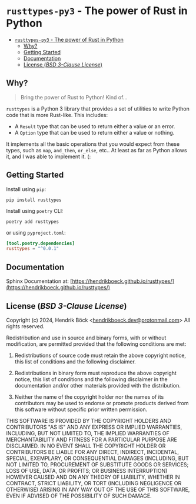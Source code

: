 # `rusttypes-py3` - The power of Rust in Python

- [`rusttypes-py3` - The power of Rust in Python](#rusttypes-py3---the-power-of-rust-in-python)
  - [Why?](#why)
  - [Getting Started](#getting-started)
  - [Documentation](#documentation)
  - [License (_BSD 3-Clause License_)](#license-bsd-3-clause-license)


## Why?

>   Bring the power of Rust to Python! Kind of...

``rusttypes`` is a Python 3 library that provides a set of utilities to write
Python code that is more Rust-like. This includes:

- A ``Result`` type that can be used to return either a value or an error.
- A ``Option`` type that can be used to return either a value or nothing.

It implements all the basic operations that you would expect from these types,
such as ``map``, ``and_then``, ``or_else``, etc.. At least as far as Python
allows it, and I was able to implement it. (:

## Getting Started

Install using `pip`:

```
pip install rusttypes
```

Install using `poetry` CLI:

```
poetry add rusttypes
```

or using `pyproject.toml`:

```toml
[tool.poetry.dependencies]
rusttypes = "^0.0.1"
```

## Documentation

Sphinx Documentation at: [https://hendrikboeck.github.io/rusttypes/](https://hendrikboeck.github.io/rusttypes/)

## License (_BSD 3-Clause License_)

Copyright (c) 2024, Hendrik Böck <<hendrikboeck.dev@protonmail.com>>
All rights reserved.

Redistribution and use in source and binary forms, with or without
modification, are permitted provided that the following conditions are met:

1. Redistributions of source code must retain the above copyright notice, this
list of conditions and the following disclaimer.

2. Redistributions in binary form must reproduce the above copyright notice,
this list of conditions and the following disclaimer in the documentation
and/or other materials provided with the distribution.

3. Neither the name of the copyright holder nor the names of its contributors
may be used to endorse or promote products derived from this software without
specific prior written permission.

THIS SOFTWARE IS PROVIDED BY THE COPYRIGHT HOLDERS AND CONTRIBUTORS "AS IS" AND
ANY EXPRESS OR IMPLIED WARRANTIES, INCLUDING, BUT NOT LIMITED TO, THE IMPLIED
WARRANTIES OF MERCHANTABILITY AND FITNESS FOR A PARTICULAR PURPOSE ARE
DISCLAIMED. IN NO EVENT SHALL THE COPYRIGHT HOLDER OR CONTRIBUTORS BE LIABLE
FOR ANY DIRECT, INDIRECT, INCIDENTAL, SPECIAL, EXEMPLARY, OR CONSEQUENTIAL
DAMAGES (INCLUDING, BUT NOT LIMITED TO, PROCUREMENT OF SUBSTITUTE GOODS OR
SERVICES; LOSS OF USE, DATA, OR PROFITS; OR BUSINESS INTERRUPTION) HOWEVER
CAUSED AND ON ANY THEORY OF LIABILITY, WHETHER IN CONTRACT, STRICT LIABILITY,
OR TORT (INCLUDING NEGLIGENCE OR OTHERWISE) ARISING IN ANY WAY OUT OF THE USE
OF THIS SOFTWARE, EVEN IF ADVISED OF THE POSSIBILITY OF SUCH DAMAGE.